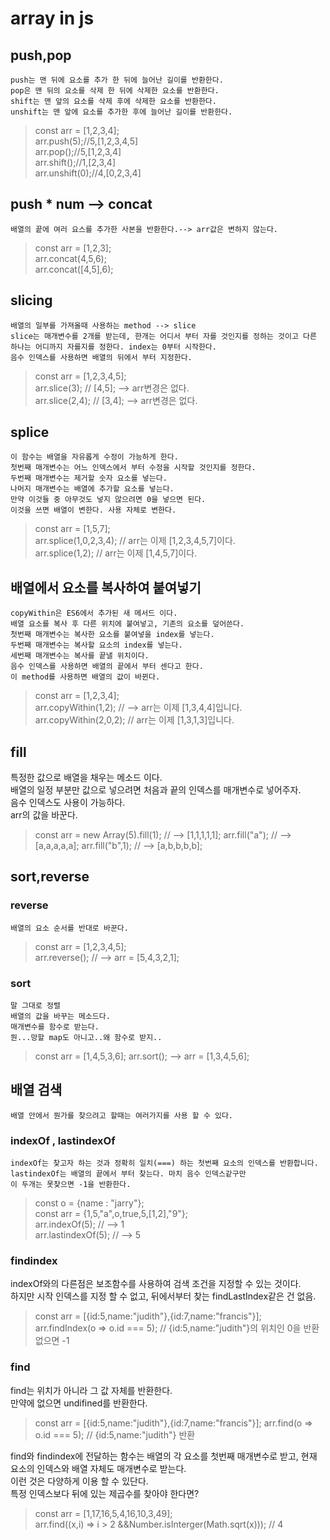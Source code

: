 # array in js
## push,pop
    push는 맨 뒤에 요소를 추가 한 뒤에 늘어난 길이를 반환한다.  
    pop은 맨 뒤의 요소를 삭제 한 뒤에 삭제한 요소를 반환한다.  
    shift는 맨 앞의 요소를 삭제 후에 삭제한 요소를 반환한다.  
    unshift는 맨 앞에 요소를 추가한 후에 늘어난 길이를 반환한다.  
> const arr = [1,2,3,4];    
arr.push(5);//5,[1,2,3,4,5]    
arr.pop();//5,[1,2,3,4]    
arr.shift();//1,[2,3,4]    
arr.unshift(0);//4,[0,2,3,4]  

## push * num --> concat
    배열의 끝에 여러 요스를 추가한 사본을 반환한다.--> arr값은 변하지 않는다.
>   const arr = [1,2,3];  
    arr.concat(4,5,6);  
    arr.concat([4,5],6);

## slicing 
    배열의 일부를 가져올때 사용하는 method --> slice  
    slice는 매개변수를 2개를 받는데, 한개는 어디서 부터 자를 것인지를 정하는 것이고 다른 하나는 어디까지 자를지를 정한다. index는 0부터 시작한다.   
    음수 인덱스를 사용하면 배열의 뒤에서 부터 지정한다.
 >   const arr = [1,2,3,4,5];  
    arr.slice(3); // [4,5]; --> arr변경은 없다.  
    arr.slice(2,4); // [3,4]; --> arr변경은 없다.  

## splice
    이 함수는 배열을 자유롭게 수정이 가능하게 한다.  
    첫번째 매개변수는 어느 인덱스에서 부터 수정을 시작할 것인지를 정한다.  
    두번째 매개변수는 제거할 숫자 요소를 넣는다.
    나머지 매개변수는 배열에 추가할 요소를 넣는다.
    만약 이것들 중 아무것도 넣지 않으려면 0을 넣으면 된다.
    이것을 쓰면 배열이 변한다. 사용 자체로 변한다.
>    const arr = [1,5,7];  
    arr.splice(1,0,2,3,4); // arr는 이제 [1,2,3,4,5,7]이다.  
    arr.splice(1,2); // arr는 이제 [1,4,5,7]이다.  

## 배열에서 요소를 복사하여 붙여넣기  

    copyWithin은 ES6에서 추가된 새 메서드 이다.
    배열 요소를 복사 후 다른 위치에 붙여넣고, 기존의 요소를 덮어쓴다.
    첫번째 매개변수는 복사한 요소를 붙여넣을 index를 넣는다.
    두번째 매개변수는 복사할 요소의 index를 넣는다.
    세번째 매개변수는 복사를 끝낼 위치이다.
    음수 인덱스를 사용하면 배열의 끝에서 부터 센다고 한다.
    이 method를 사용하면 배열의 값이 바뀐다.
> const arr = [1,2,3,4];  
arr.copyWithin(1,2); // --> arr는 이제 [1,3,4,4]입니다.  
arr.copyWithin(2,0,2); // arr는 이제 [1,3,1,3]입니다.  

## fill  
특정한 값으로 배열을 채우는 메소드 이다.  
배열의 일정 부분만 값으로 넣으려면 처음과 끝의 인덱스를 매개변수로 넣어주자.  
음수 인덱스도 사용이 가능하다.  
arr의 값을 바꾼다.
> const arr = new Array(5).fill(1); // --> [1,1,1,1,1];
arr.fill("a"); // --> [a,a,a,a,a];
arr.fill("b",1); // --> [a,b,b,b,b];

## sort,reverse  
### reverse  
    배열의 요소 순서를 반대로 바꾼다.  
> const arr = [1,2,3,4,5];  
arr.reverse(); // --> arr = [5,4,3,2,1];  
### sort
    말 그대로 정렬  
    배열의 값을 바꾸는 메소드다.
    매개변수를 함수로 받는다.
    뭔...망할 map도 아니고..왜 함수로 받지..
> const arr = [1,4,5,3,6];
arr.sort(); --> arr = [1,3,4,5,6];

## 배열 검색
    배열 안에서 뭔가를 찾으려고 할때는 여러가지를 사용 할 수 있다.

### indexOf , lastindexOf
    indexOf는 찾고자 하는 것과 정확히 일치(===) 하는 첫번째 요소의 인덱스를 반환합니다.  
    lastindexOf는 배열의 끝에서 부터 찾는다. 마치 음수 인덱스같구만    
    이 두개는 못찾으면 -1을 반환한다.  
> const o = {name : "jarry"};    
const arr = {1,5,"a",o,true,5,[1,2],"9"};   
arr.indexOf(5); // --> 1  
arr.lastindexOf(5); // --> 5  

### findindex
indexOf와의 다른점은 보조함수를 사용하여 검색 조건을 지정할 수 있는 것이다.    
하지만 시작 인덱스를 지정 할 수 없고, 뒤에서부터 찾는 findLastIndex같은 건 없음.    

> const arr = [{id:5,name:"judith"},{id:7,name:"francis"}];      
arr.findIndex(o => o.id === 5); // {id:5,name:"judith"}의 위치인 0을 반환 없으면 -1    

### find
find는 위치가 아니라 그 값 자체를 반환한다.  
만약에 없으면 undifined를 반환한다.
> const arr = [{id:5,name:"judith"},{id:7,name:"francis"}];
arr.find(o => o.id === 5); // {id:5,name:"judith"} 반환

find와 findindex에 전달하는 함수는 배열의 각 요소를 첫번째 매개변수로 받고, 현재 요소의   인덱스와 배열 자체도 매개변수로 받는다.  
이런 것은 다양하게 이용 할 수 있단다.  
특정 인덱스보다 뒤에 있는 제곱수를 찾아야 한다면?
> const arr = [1,17,16,5,4,16,10,3,49];  
arr.find((x,i) => i > 2 &&Number.isInterger(Math.sqrt(x))); // 4  

 


